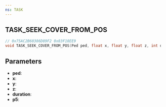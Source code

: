 ```yaml
---
ns: TASK
---
```

## TASK_SEEK_COVER_FROM_POS

```c
// 0x75AC2B60386D89F2 0x83F18EE9
void TASK_SEEK_COVER_FROM_POS(Ped ped, float x, float y, float z, int duration, BOOL p5);
```


## Parameters
* **ped**: 
* **x**: 
* **y**: 
* **z**: 
* **duration**: 
* **p5**: 

